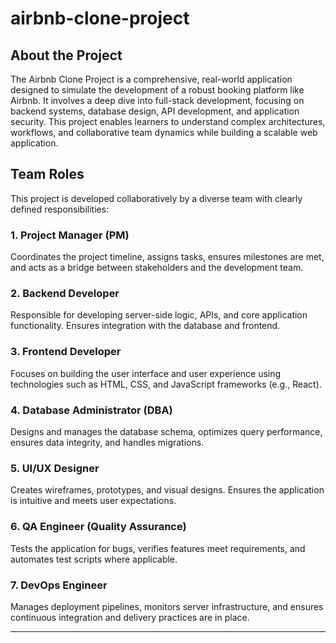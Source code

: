 # airbnb-clone-project

## About the Project
The Airbnb Clone Project is a comprehensive, real-world application designed to simulate the development of a robust booking platform like Airbnb. It involves a deep dive into full-stack development, focusing on backend systems, database design, API development, and application security. This project enables learners to understand complex architectures, workflows, and collaborative team dynamics while building a scalable web application.

## Team Roles

This project is developed collaboratively by a diverse team with clearly defined responsibilities:

### 1. Project Manager (PM)
Coordinates the project timeline, assigns tasks, ensures milestones are met, and acts as a bridge between stakeholders and the development team.

### 2. Backend Developer
Responsible for developing server-side logic, APIs, and core application functionality. Ensures integration with the database and frontend.

### 3. Frontend Developer
Focuses on building the user interface and user experience using technologies such as HTML, CSS, and JavaScript frameworks (e.g., React).

### 4. Database Administrator (DBA)
Designs and manages the database schema, optimizes query performance, ensures data integrity, and handles migrations.

### 5. UI/UX Designer
Creates wireframes, prototypes, and visual designs. Ensures the application is intuitive and meets user expectations.

### 6. QA Engineer (Quality Assurance)
Tests the application for bugs, verifies features meet requirements, and automates test scripts where applicable.

### 7. DevOps Engineer
Manages deployment pipelines, monitors server infrastructure, and ensures continuous integration and delivery practices are in place.

---
